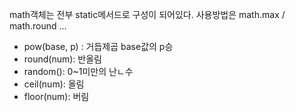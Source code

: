 math객체는 전부 static메서드로 구성이 되어있다.
사용방법은 math.max / math.round ...
- pow(base, p) : 거듭제곱 base값의 p승
- round(num): 반올림
- random(): 0~1미만의 난ㄴ수
- ceil(num): 올림
- floor(num): 버림
